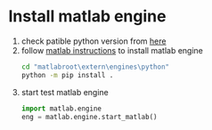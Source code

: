 # Install matlab engine

1. check patible python version from [here](https://www.mathworks.com/support/requirements/python-compatibility.html)
2. follow [matlab instructions](https://www.mathworks.com/help/matlab/matlab_external/install-the-matlab-engine-for-python.html) to install matlab engine
    ```bash
    cd "matlabroot\extern\engines\python"
    python -m pip install .
    ```
3. start test matlab engine
    ```python
    import matlab.engine
    eng = matlab.engine.start_matlab()
    ```

